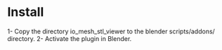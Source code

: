 Install
=======
1- Copy the directory io_mesh_stl_viewer to the blender scripts/addons/ directory.
2- Activate the plugin in Blender.